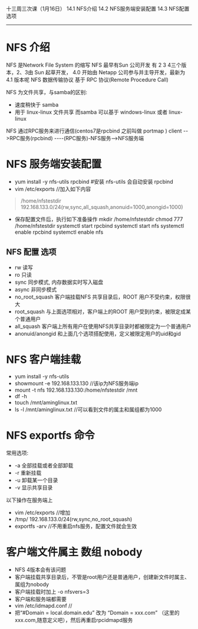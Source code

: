 
十三周三次课（1月16日）
14.1 NFS介绍
14.2 NFS服务端安装配置
14.3 NFS配置选项

-------------------------------

# NFS 介绍

NFS 是Network File System 的缩写
NFS 最早有Sun 公司开发 有 2 3 4三个版本，2、3由 Sun 起草开发， 4.0 开始由 Netapp 公司参与并主导开发，最新为 4.1 版本呢
NFS 数据传输协议 基于 RPC 协议(Remote Procedure Call)

NFS 为文件共享，与samba的区别:
* 速度稍快于 samba
* 用于 linux-linux 文件共享 而samba 可以基于 windows-linux 或者 linux-linux

NFS 通过RPC服务来进行通信(centos7是rpcbind 之前叫做 portmap ) 
client -->RPC服务(rpcbind) ----(RPC服务)-NFS服务-->NFS服务端
 
# NFS 服务端安装配置

* yum install -y nfs-utils rpcbind #安装 nfs-utils 会自动安装 rpcbind
* vim /etc/exports //加入如下内容
>  /home/nfstestdir 192.168.133.0/24(rw,sync,all_squash,anonuid=1000,anongid=1000)

* 保存配置文件后，执行如下准备操作
  mkdir /home/nfstestdir
  chmod 777 /home/nfstestdir
  systemctl start rpcbind 
  systemctl start nfs
  systemctl enable rpcbind 
  systemctl enable nfs

  

## NFS 配置 选项

* rw 读写
* ro 只读
* sync 同步模式, 内存数据实时写入磁盘
* async 非同步模式
* no_root_squash 客户端挂载NFS 共享目录后，ROOT 用户不受约束，权限很大
* root_squash 与上面选项相对，客户端上的ROOT 用户受到约束，被限定成某个普通用户
* all_squash 客户端上所有用户在使用NFS共享目录时都被限定为一个普通用户
* anonuid/anongid 和上面几个选项搭配使用，定义被限定用户的uid和gid


# NFS 客户端挂载

* yum install -y nfs-utils
* showmount -e 192.168.133.130 //该ip为NFS服务端ip
* mount -t nfs 192.168.133.130:/home/nfstestdir /mnt
* df -h
* touch /mnt/aminglinux.txt
* ls -l /mnt/aminglinux.txt //可以看到文件的属主和属组都为1000


# NFS exportfs 命令

常用选项:

* -a 全部挂载或者全部卸载
* -r 重新挂载
* -u 卸载某一个目录
* -v 显示共享目录

以下操作在服务端上

* vim /etc/exports //增加
* /tmp/ 192.168.133.0/24(rw,sync,no_root_squash)
* exportfs -arv //不用重启nfs服务，配置文件就会生效


# 客户端文件属主 数组 nobody

* NFS 4版本会有该问题
* 客户端挂载共享目录后，不管是root用户还是普通用户，创建新文件时属主、属组为nobody
* 客户端挂载时加上 -o nfsvers=3
* 客户端和服务端都需要
* vim /etc/idmapd.conf //
* 把“#Domain = local.domain.edu” 改为 “Domain = xxx.com” （这里的xxx.com,随意定义吧），然后再重启rpcidmapd服务


